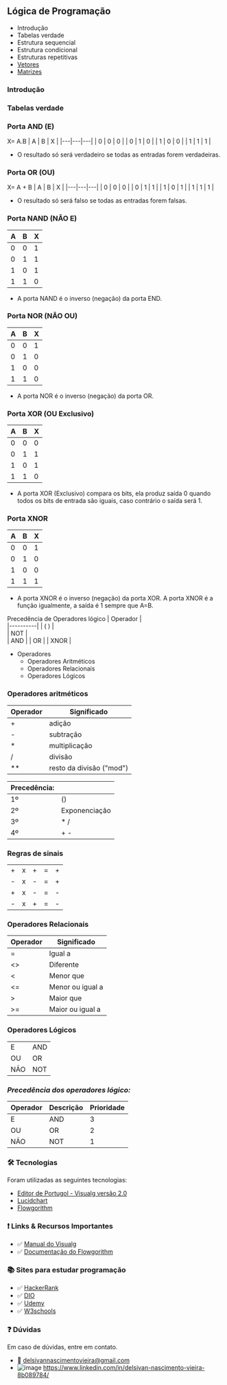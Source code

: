 ## **Lógica de Programação**
- Introdução
- Tabelas verdade
- Estrutura sequencial
- Estrutura condicional
- Estruturas repetitivas
- [Vetores](https://github.com/Delsivan/Logica-de-Programacao/tree/main/atividade_9)
- [Matrizes](https://github.com/Delsivan/Logica-de-Programacao/tree/main/atividade_10)

### Introdução

### Tabelas verdade
### Porta AND (E)
X= A.B
| A | B | X |
|---|---|---|
| 0 | 0 | 0 |
| 0 | 1 | 0 |
| 1 | 0 | 0 |
| 1 | 1 | 1 |
- O resultado só será verdadeiro se todas as entradas forem verdadeiras.

### Porta OR (OU)
X= A + B
| A | B | X |
|---|---|---|
| 0 | 0 | 0 |
| 0 | 1 | 1 |
| 1 | 0 | 1 |
| 1 | 1 | 1 |
- O resultado só será falso se todas as entradas forem falsas.

### Porta NAND (NÃO E)

| A | B | X |
|---|---|---|
| 0 | 0 | 1 |
| 0 | 1 | 1 |
| 1 | 0 | 1 |
| 1 | 1 | 0 |
- A porta NAND é o inverso (negação) da porta END.

### Porta NOR (NÃO OU)

| A | B | X |
|---|---|---|
| 0 | 0 | 1 |
| 0 | 1 | 0 |
| 1 | 0 | 0 |
| 1 | 1 | 0 |
- A porta NOR é o inverso (negação) da porta OR.

### Porta XOR (OU Exclusivo)

| A | B | X |
|---|---|---|
| 0 | 0 | 0 |
| 0 | 1 | 1 |
| 1 | 0 | 1 |
| 1 | 1 | 0 |
- A porta XOR (Exclusivo) compara os bits, ela produz saída 0 quando todos os bits de entrada são iguais, caso contrário o saída será 1.

### Porta XNOR

| A | B | X |
|---|---|---|
| 0 | 0 | 1 |
| 0 | 1 | 0 |
| 1 | 0 | 0 |
| 1 | 1 | 1 |
- A porta XNOR é o inverso (negação) da porta XOR. A porta XNOR é a função igualmente, a saída é 1 sempre que A=B.

Precedência de Operadores lógico
| Operador |                
|----------|
|    ( )   |  
|    NOT   |  
|    AND   | 
|    OR    |
|    XNOR  |  


- Operadores
    - Operadores Aritméticos
    - Operadores Relacionais
    - Operadores Lógicos


### Operadores aritméticos                
| Operador |  Significado              | 
|----------|---------------------------|
|    +     |  adição                   |
|    -     |  subtração                |
|    *     |  multiplicação            |
|    /     |  divisão                  |
|    **    |  resto da divisão ("mod") |


| Precedência:  |                | 
|---------------|--------------- |
|    1º         |  ()            |
|    2º         |  Exponenciação |
|    3º         |  * /           |
|    4º         |  + -           |

### Regras de sinais
|   |   |   |   |   |
|---|---|---|---|---|
| + | x | + | = | + |
| - | x | - | = | + |
| + | x | - | = | - |
| - | x | + | = | - |


### Operadores Relacionais                
| Operador |  Significado              | 
|----------|---------------------------|
|    =     |  Igual a                  |
|    <>    |  Diferente                |
|    <     |  Menor que                |
|    <=    |  Menor ou igual a         |
|    >     |  Maior que                |
|    >=    |  Maior ou igual a         |


### Operadores Lógicos
|     |     | 
|-----|-----|
| E   | AND |
| OU  | OR  |
| NÃO | NOT |


### ***Precedência dos operadores lógico:***
|Operador | Descrição | Prioridade |
|---------|-----------|------------|
| E       |    AND    |     3      |
| OU      |    OR     |     2      |
| NÃO     |   NOT     |     1      |


### 🛠 Tecnologias

Foram utilizadas as seguintes tecnologias: 

- [Editor de Portugol - Visualg versão 2.0](https://visualg3.com.br/)
- [Lucidchart](https://lucid.app/documents#/dashboard)
- [Flowgorithm](http://www.flowgorithm.org/)
 

### ❗️ Links & Recursos Importantes
- ✅ [Manual do Visualg](http://www.inf.ufsc.br/~bosco.sobral/ensino/ine5201/Visualg2_manual.pdf)
- ✅ [Documentação do Flowgorithm](http://www.flowgorithm.org/documentation/index.html)

### 📚 Sites para estudar programação 
- ✅ [HackerRank](https://www.hackerrank.com/)
- ✅ [DIO](https://www.dio.me/)
- ✅ [Udemy](https://www.udemy.com/)
- ✅ [W3schools](https://www.w3schools.com/)

### :question: Dúvidas
Em caso de dúvidas, entre em contato.
- :email: delsivannascimentovieira@gmail.com
- ![image](https://user-images.githubusercontent.com/65980261/140659733-7929b9d1-3183-4c8a-9ca7-810842621aca.png)
 https://www.linkedin.com/in/delsivan-nascimento-vieira-8b089784/
